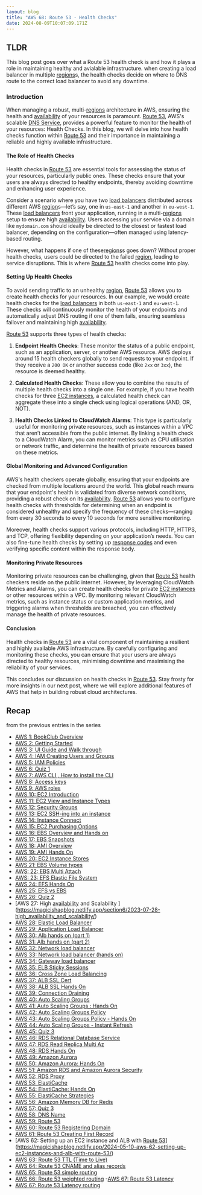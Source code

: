 ```yaml
---
layout: blog
title: "AWS 68: Route 53 - Health Checks"
date: 2024-08-09T10:07:09.171Z
---
```


## TLDR

This blog post goes over what a Route 53 health check is and how it plays a role in maintaining healthy and avialable infrastructure.
when creating a load balancer in multiple [regions](https://magicishaqblog.netlify.app/2023-01-23-aws-2-getting-started/)s, the health checks decide on where to DNS route to the correct load balancer to avoid any downtime.

### Introduction

When managing a robust, multi-[regions](https://magicishaqblog.netlify.app/2023-01-23-aws-2-getting-started/) architecture in AWS, ensuring the health and [availability](https://magicishaqblog.netlify.app/section6/2023-07-28-high_availability_and_scalability/) of your resources is paramount. [Route 53](https://magicishaqblog.netlify.app/2024-04-19-aws-Route53-overview/), AWS's scalable [DNS Service](https://magicishaqblog.netlify.app/2024-03-12-aws-58-DNS-name/), provides a powerful feature to monitor the health of your resources: Health Checks. In this blog, we will delve into how health checks function within [Route 53](https://magicishaqblog.netlify.app/2024-04-19-aws-Route53-overview/) and their importance in maintaining a reliable and highly available infrastructure.

#### The Role of Health Checks

Health checks in [Route 53](https://magicishaqblog.netlify.app/2024-04-19-aws-Route53-overview/) are essential tools for assessing the status of your resources, particularly public ones. These checks ensure that your users are always directed to healthy endpoints, thereby avoiding downtime and enhancing user experience.

Consider a scenario where you have two [load balancers](https://magicishaqblog.netlify.app/ApplicationLoadBalancer/2023-08-18-aws-29-applicaton-load-balancer/) distributed across different AWS [region](https://magicishaqblog.netlify.app/2023-01-23-aws-2-getting-started/)s—let’s say, one in `us-east-1` and another in `eu-west-1`. These [load balancers](https://magicishaqblog.netlify.app/ApplicationLoadBalancer/2023-08-18-aws-29-applicaton-load-balancer/) front your application, running in a multi-[regions](https://magicishaqblog.netlify.app/2023-01-23-aws-2-getting-started/) setup to ensure high [availability](https://magicishaqblog.netlify.app/section6/2023-07-28-high_availability_and_scalability/). Users accessing your service via a domain like `mydomain.com` should ideally be directed to the closest or fastest load balancer, depending on the configuration—often managed using latency-based routing.

However, what happens if one of these[regions](https://magicishaqblog.netlify.app/2023-01-23-aws-2-getting-started/)s goes down? Without proper health checks, users could be directed to the failed [region](https://magicishaqblog.netlify.app/2023-01-23-aws-2-getting-started/), leading to service disruptions. This is where [Route 53](https://magicishaqblog.netlify.app/2024-04-19-aws-Route53-overview/) health checks come into play.

#### Setting Up Health Checks

To avoid sending traffic to an unhealthy [region](https://magicishaqblog.netlify.app/2023-01-23-aws-2-getting-started/), [Route 53](https://magicishaqblog.netlify.app/2024-04-19-aws-Route53-overview/) allows you to create health checks for your resources. In our example, we would create health checks for the [load balancers](https://magicishaqblog.netlify.app/ApplicationLoadBalancer/2023-08-18-aws-29-applicaton-load-balancer/) in both `us-east-1` and `eu-west-1`. These checks will continuously monitor the health of your endpoints and automatically adjust DNS routing if one of them fails, ensuring seamless failover and maintaining high [availability](https://magicishaqblog.netlify.app/section6/2023-07-28-high_availability_and_scalability/).

[Route 53](https://magicishaqblog.netlify.app/2024-04-19-aws-Route53-overview/) supports three types of health checks:

1. **Endpoint Health Checks**: These monitor the status of a public endpoint, such as an application, server, or another AWS resource. AWS deploys around 15 health checkers globally to send requests to your endpoint. If they receive a `200 OK` or another success code (like `2xx` or `3xx`), the resource is deemed healthy.

2. **Calculated Health Checks**: These allow you to combine the results of multiple health checks into a single one. For example, if you have health checks for three [EC2 instances](https://magicishaqblog.netlify.app/2023-02-24-aws-10-EC2/), a calculated health check can aggregate these into a single check using logical operations (AND, OR, NOT).

3. **Health Checks Linked to CloudWatch Alarms**: This type is particularly useful for monitoring private resources, such as instances within a VPC that aren’t accessible from the public internet. By linking a health check to a CloudWatch Alarm, you can monitor metrics such as CPU utilisation or network traffic, and determine the health of private resources based on these metrics.

#### Global Monitoring and Advanced Configuration

AWS's health checkers operate globally, ensuring that your endpoints are checked from multiple locations around the world. This global reach means that your endpoint's health is validated from diverse network conditions, providing a robust check on its [availability](https://magicishaqblog.netlify.app/section6/2023-07-28-high_availability_and_scalability/). [Route 53](https://magicishaqblog.netlify.app/2024-04-19-aws-Route53-overview/) allows you to configure health checks with thresholds for determining when an endpoint is considered unhealthy and specify the frequency of these checks—ranging from every 30 seconds to every 10 seconds for more sensitive monitoring.

Moreover, health checks support various protocols, including HTTP, HTTPS, and TCP, offering flexibility depending on your application’s needs. You can also fine-tune health checks by setting up [response codes](https://http.dog/) and even verifying specific content within the response body.

#### Monitoring Private Resources

Monitoring private resources can be challenging, given that [Route 53](https://magicishaqblog.netlify.app/2024-04-19-aws-Route53-overview/) health checkers reside on the public internet. However, by leveraging CloudWatch Metrics and Alarms, you can create health checks for private [EC2 instances](https://magicishaqblog.netlify.app/2023-02-24-aws-10-EC2/) or other resources within a VPC. By monitoring relevant CloudWatch metrics, such as instance status or custom application metrics, and triggering alarms when thresholds are breached, you can effectively manage the health of private resources.

#### Conclusion

Health checks in [Route 53](https://magicishaqblog.netlify.app/2024-04-19-aws-Route53-overview/) are a vital component of maintaining a resilient and highly available AWS infrastructure. By carefully configuring and monitoring these checks, you can ensure that your users are always directed to healthy resources, minimising downtime and maximising the reliability of your services.

This concludes our discussion on health checks in [Route 53](https://magicishaqblog.netlify.app/2024-04-19-aws-Route53-overview/). Stay frosty for more insights in our next post, where we will explore additional features of AWS that help in building robust cloud architectures.

## Recap

from the previous entries in the series

- [AWS 1: BookClub Overview](https://magicishaqblog.netlify.app/aws/)
- [AWS 2: Getting Started](https://magicishaqblog.netlify.app/2023-01-23-aws-2-getting-started/)
- [AWS 3: UI Guide and Walk through](https://magicishaqblog.netlify.app/2023-01-27-aws-3-UI-guide-and-walkthrough)
- [AWS 4: IAM Creating Users and Groups](https://magicishaqblog.netlify.app/2023-01-28-aws-4-IAM)
- [AWS 5: IAM Policies](https://magicishaqblog.netlify.app/2023-02-03-aws-5-IAM-polices)
- [AWS 6: Quiz 1 ](https://magicishaqblog.netlify.app/aws-quiz-one)
- [AWS 7: AWS CLI , How to install the CLI](https://magicishaqblog.netlify.app/2023-10-03-aws-7-cli)
- [AWS 8: Access keys](https://magicishaqblog.netlify.app/2023-10-03-aws-8-access-keys)
- [AWS 9: AWS roles](https://magicishaqblog.netlify.app/2023-02-17-aws-9-roles)
- [AWS 10: EC2 Introduction](https://magicishaqblog.netlify.app/2023-02-24-aws-10-EC2/)
- [AWS 11: EC2 View and Instance Types](https://magicishaqblog.netlify.app/2023-03-03-aws-11-EC2-View-and-instance-types)
- [AWS 12: Security Groups](https://magicishaqblog.netlify.app/2023-03-10-aws-12-security-groups)
- [AWS 13: EC2 SSH-ing into an instance](https://magicishaqblog.netlify.app/2023-03-17-aws-13-ssh)
- [AWS 14: Instance Connect](https://magicishaqblog.netlify.app/2023-03-24-aws-14-instance-connect)
- [AWS 15: EC2 Purchasing Options](https://magicishaqblog.netlify.app/2023-03-31-aws-15-EC2-purchasing-options)
- [AWS 16: EBS Overview and Hands on](https://magicishaqblog.netlify.app/2023-04-14-aws-16-EBS-Overview-and-Hands-On)
- [AWS 17: EBS Snapshots](https://magicishaqblog.netlify.app/2023-04-21-aws-17-ebs-snapshots)
- [AWS 18: AMI Overview](https://magicishaqblog.netlify.app/2023-04-28-aws-18-ami)
- [AWS 19: AMI Hands On](https://magicishaqblog.netlify.app/2023-06-02-aws-19-AMI-Hands-On)
- [AWS 20: EC2 Instance Stores](https://magicishaqblog.netlify.app/2023-06-09-aws-20-EC2-Instance-Store)
- [AWS 21: EBS Volume types](https://magicishaqblog.netlify.app/2023-06-16-aws-21-EBS-volume-types)
- [AWS: 22: EBS Multi Attach](https://magicishaqblog.netlify.app/2023-06-23-aws-22-EBS-Multi-Attach)
- [AWS: 23: EFS Elastic File System](https://magicishaqblog.netlify.app/2023-06-30-aws-23-EFS-Elastic-File-System)
- [AWS 24: EFS Hands On](https://magicishasblog.netlify.app/2023-07-07-aws-24-EFS-Hands-On)
- [AWS 25: EFS vs EBS](https://magicishasblog.netlify.app/2023-07-14-aws-25-EFS-vs-EBS)
- [AWS 26: Quiz 2](https://magicishaqblog.netlify.app/quiz-2/2023-07-21-aws-26-quiz-2/)
- [AWS 27: High [availability](https://magicishaqblog.netlify.app/section6/2023-07-28-high_availability_and_scalability/) and Scalability ](https://magicishaqblog.netlify.app/section6/2023-07-28-high_availability_and_scalability/)
- [AWS 28: Elastic Load Balancer](https://magicishaqblog.netlify.app/ElasticLoadBalancing/2023-08-11-aws-28-elastic-load-balancing/)
- [AWS 29: Application Load Balancer](https://magicishaqblog.netlify.app/ApplicationLoadBalancer/2023-08-18-aws-29-applicaton-load-balancer/)
- [AWS 30: Alb hands on (part 1)](https://magicishaqblog.netlify.app/ApplicationLoadBalancer/2023-08-25-aws-30-alb-hands-on/)
- [AWS 31: Alb hands on (part 2)](https://magicishaqblog.netlify.app/ApplicationLoadBalancer/2023-09-01-aws-31-more-on-alb/)
- [AWS 32: Network load balancer](https://magicishaqblog.netlify.app/NLB/2023-09-09-aws-32-network-load-balancer/)
- [AWS 33: Network load balancer (hands on)](https://magicishaqblog.netlify.app/NLB/2023-09-15-aws-33-network-load-balancer-hands-on/)
- [AWS 34: Gateway load balancer](https://magicishaqblog.netlify.app/GatewayLoadBalancer/2023-09-22-aws-34-gateway-load-balancer/)
- [AWS 35: ELB Sticky Sessions](https://magicishaqblog.netlify.app/ElasticLoadBalancing/2022-09-29-aws-35-ELB-Sticky-sessions/)
- [AWS 36: Cross Zone Load Balancing](https://magicishaqblog.netlify.app/CrossZoneLoadBalancing/2023-10-06-aws-36-cross-zone-load-balancing/)
- [AWS 37: ALB SSL Cert](https://magicishaqblog.netlify.app/ElasticLoadBalancing/2023-10-13-aws-37-ALB-SSL-Cert/)
- [AWS 38: ALB SSL Hands On](https://magicishaqblog.netlify.app/ElasticLoadBalancing/2023-10-20-aws-38-ALB-SSL-Hands-On/)
- [AWS 39: Connection Draining](https://magicishaqblog.netlify.app/2023-27-10-aws-39-connection-draining/)
- [AWS 40: Auto Scaling Groups](https://magicishaqblog.netlify.app/2023-11-10-aws-40-Auto-Scaling-Groups/)
- [AWS 41: Auto Scaling Groups : Hands On](https://magicishaqblog.netlify.app/2023-11-17-aws-41-auto-scaling-groups-hands-on/)
- [AWS 42: Auto Scaling Groups Policy](https://magicishaqblog.netlify.app/2023-11-24-aws-42-Auto-Scaling-Groups-Policy/)
- [AWS 43: Auto Scaling Groups Policy - Hands On](https://magicishaqblog.netlify.app/2023-12-01-aws-43-auto-scaling-groups-hands-on/)
- [AWS 44: Auto Scaling Groups - Instant Refresh](https://magicishaqblog.netlify.app/2023-12-08-aws-44-auto-scaling-groups-instant-refresh/)
- [AWS 45: Quiz 3](https://magicishaqblog.netlify.app/quiz-3/2023-12-15-aws-45-quiz-3/)
- [AWS 46: RDS Relational Database Service](https://magicishaqblog.netlify.app/2023-12-22-aws-46-RDS/)
- [AWS 47: RDS Read Replica Multi Az](https://magicishaqblog.netlify.app/2023-29-12-aws-47-RDS-read-replica-Multi-Az/)
- [AWS 48: RDS Hands On](https://magicishaqblog.netlify.app/2023-05-01-aws-48-RDS-Hands-On/)
- [AWS 49: Amazon Aurora](https://magicishaqblog.netlify.app/2023-01-12-aws-49-Amazon-Aurora/)
- [AWS 50: Amazon Aurora: Hands On](https://magicishaqblog.netlify.app/2024-01-19-aws-50-Amazon-Aurora-hands-on/)
- [AWS 51: Amazon RDS and Amazon Aurora Security](https://magicishaqblog.netlify.app/2024-01-26-aws-51-Amazon-RDS-and-Amazon-Aurora-Security/)
- [AWS 52: RDS Proxy](https://magicishaqblog.netlify.app/2024-02-02-aws-52-RDS-Proxy/)
- [AWS 53: ElastiCache](https://magicishaqblog.netlify.app/2024-02-09-aws-53-ElastiCache/)
- [AWS 54: ElastiCache: Hands On](https://magicishaqblog.netlify.app/StructuredClone/2024-02-16-aws-54-ElastiCache-Hands-On/)
- [AWS 55: ElastiCache Strategies](https://magicishaqblog.netlify.app/2024-01-03-aws-55-ElastiCache-Strategies/)
- [AWS 56: Amazon Memory DB for Redis](https://magicishaqblog.netlify.app/2023-03-15-aws-56-AmazonMemoryDB-for-Redis/)
- [AWS 57: Quiz 3](https://magicishaqblog.netlify.app/quiz-4/2023-03-22-aws-57-quiz-4/)
- [AWS 58: DNS Name](https://magicishaqblog.netlify.app/2024-03-12-aws-58-DNS-name/)
- [AWS 59: Route 53](https://magicishaqblog.netlify.app/2024-04-19-aws-Route53-overview/)
- [AWS 60: Route 53 Registering Domain](https://magicishaqblog.netlify.app/2024-04-26-aws-60-Route53-registering-domain/)
- [AWS 61: Route 53 Creating First Record](https://magicishaqblog.netlify.app/2024-05-03-aws-61-Route53-Creating-First-Record/)
- [AWS 62: Setting up an EC2 instance and ALB with [Route 53](https://magicishaqblog.netlify.app/2024-04-19-aws-Route53-overview/)](https://magicishaqblog.netlify.app/2024-05-10-aws-62-setting-up-ec2-instances-and-alb-with-route-53/)
- [AWS 63: Route 53 TTL (Time to Live)](https://magicishaqblog.netlify.app/2024-05-17-aws-63-Route53-TTL/)
- [AWS 64: Route 53 CNAME and alias records](https://magicishaqblog.netlify.app/2024-05-07-aws-64-CNAME-alias-records/)
- [AWS 65: Route 53 simple routing](https://magicishaqblog.netlify.app/2024-12-07-aws-65-Route53-simple-routing/)
- [AWS 66: Route 53 weighted routing](https://magicishaqblog.netlify.app/2024-19-07-aws-route53-weighted-routing/) -[AWS 67: Route 53 Latency](https://magicishaqblog.netlify.app/2024-07-26-aws-67-route53-latency-routing/)
- [AWS 67: Route 53 Latency routing](https://magicishaqblog.netlify.app/2024-07-26-aws-67-route53-latency-routing/)
